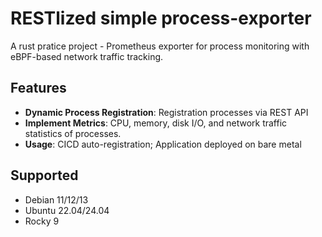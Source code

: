 # RESTlized simple process-exporter

A rust pratice project - Prometheus exporter for process monitoring with eBPF-based network traffic tracking.

## Features

- **Dynamic Process Registration**: Registration processes via REST API
- **Implement Metrics**: CPU, memory, disk I/O, and network traffic statistics of processes.
- **Usage**: CICD auto-registration; Application deployed on bare metal

## Supported

- Debian 11/12/13
- Ubuntu 22.04/24.04
- Rocky 9